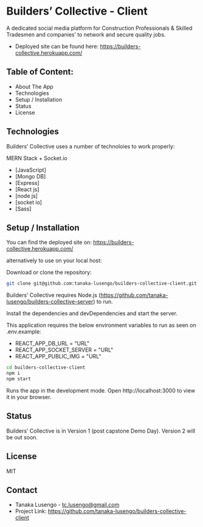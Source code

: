 # Builders’ Collective - Client

A dedicated social media platform for Construction Professionals & Skilled Tradesmen and companies’ to network and secure quality jobs.
- Deployed site can be found here: https://builders-collective.herokuapp.com/

## Table of Content:
- About The App
- Technologies
- Setup / Installation 
- Status
- License

## Technologies

Builders’ Collective uses a number of technoloies to work properly:

MERN Stack + Socket.io
- [JavaScript]
- [Mongo DB] 
- [Express] 
- [React js]
- [node js] 
- [socket io] 
- [Sass]

## Setup / Installation

You can find the deployed site on: https://builders-collective.herokuapp.com/

alternatively to use on your local host:

Download or clone the repository: 
```sh
git clone git@github.com:tanaka-lusengo/builders-collective-client.git
```
Builders’ Collective requires Node.js (https://github.com/tanaka-lusengo/builders-collective-server) to run.

Install the dependencies and devDependencies and start the server.

This application requires the below environment variables to run as seen on .env.example:

- REACT_APP_DB_URL = "URL"
- REACT_APP_SOCKET_SERVER = "URL"
- REACT_APP_PUBLIC_IMG = "URL"


```sh
cd builders-collective-client
npm i
npm start
```

Runs the app in the development mode.
Open http://localhost:3000 to view it in your browser.

## Status
Builders’ Collective is in Version 1 (post capstone Demo Day). Version 2 will be out soon.

## License

MIT

## Contact
- Tanaka Lusengo - tc.lusengo@gmail.com
- Project Link: https://github.com/tanaka-lusengo/builders-collective-client
